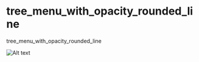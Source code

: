 # tree_menu_with_opacity_rounded_line
tree_menu_with_opacity_rounded_line

![Alt text](http://imgur.com/a/7NMLl)
